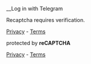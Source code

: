 __Log in with Telegram

Recaptcha requires verification.

[Privacy](https://www.google.com/intl/en/policies/privacy/) \-
[Terms](https://www.google.com/intl/en/policies/terms/)

protected by **reCAPTCHA**

[Privacy](https://www.google.com/intl/en/policies/privacy/) \-
[Terms](https://www.google.com/intl/en/policies/terms/)

